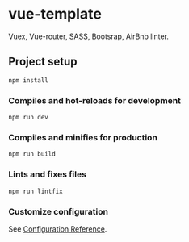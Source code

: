 # vue-template
Vuex, Vue-router, SASS, Bootsrap, AirBnb linter. 

## Project setup
```
npm install
```

### Compiles and hot-reloads for development
```
npm run dev
```

### Compiles and minifies for production
```
npm run build
```

### Lints and fixes files
```
npm run lintfix
```

### Customize configuration
See [Configuration Reference](https://cli.vuejs.org/config/).
